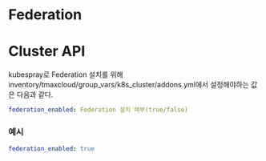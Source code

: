 # Federation

# Cluster API
  
kubespray로 Federation 설치를 위해 inventory/tmaxcloud/group_vars/k8s_cluster/addons.yml에서 설정해야하는 값은 다음과 같다.

```yml
federation_enabled: Federation 설치 여부(true/false)
```


### 예시
```yml
federation_enabled: true
```

